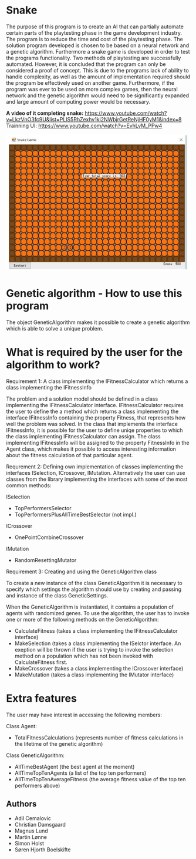 # Snake

The purpose of this program is to create an AI that can partially automate certain
parts of the playtesting phase in the game development
industry. The program is to reduce the
time and cost of the playtesting phase. The solution
program developed is chosen to be based on
a neural network and a genetic algorithm. Furthermore
a snake game is developed in order to
test the programs functionality. Two methods of
playtesting are successfully automated. However,
it is concluded that the program can only
be considered a proof of concept. This is due to
the programs lack of ability to handle complexity,
as well as the amount of implementation
required should the program be effectively used
on another game. Furthermore, if the program
was ever to be used on more complex games,
then the neural network and the genetic algorithm
would need to be significantly expanded
and large amount of computing power would be
necessary.


**A video of it completing snake:** https://www.youtube.com/watch?v=LkzVnO3fc9U&list=PLlS5RhZexhv1ki2NWbjrGetReNjHF0yM1&index=8
Trainning UI: https://www.youtube.com/watch?v=EvhLvM_PPw4


![Screenshot](snakedone.jpg)


# Genetic algorithm - How to use this program

The object GeneticAlgorithm makes it possible to create a genetic algorithm which is able to solve a unique problem.

# What is required by the user for the algorithm to work?

Requirement 1: A class implementing the IFitnessCalculator which returns a class implementing the IFitnessInfo

The problem and a solution model should be defined in a class implementing the IFitnessCalculator interface. 
IFitnessCalculator requires the user to define the a method which returns a class implementing the interface IFitnessInfo containing the property Fitness, that represents how well the problem was solved. 
In the class that implements the interface IFitnessInfo, it is possible for the user to define uniqe properties to which the class implementing IFitnessCalculator can assign. The class implementing IFitnessInfo will be assigned to the property FitnessInfo in the Agent class, which makes it possible to access interesting information about the fitness calculation of that particular agent. 

Requrement 2: Defining own implementation of classes implementing the interfaces ISelection, ICrossover, IMutation. Alternatively the user can use classes from the library implementing the interfaces with some of the most common methods:

ISelection
- TopPerformersSelector
- TopPerformersPlusAllTimeBestSelector (not impl.)

ICrossover
- OnePointCombineCrossover

IMutation
- RandomResettingMutator

Requirement 3: Creating and using the GeneticAlgorithm class

To create a new instance of the class GeneticAlgorithm it is necessary to specify which settings the algorithm should use by creating and passing and instance of the class GeneticSettings. 

When the GeneticAlgorithm is instantiated, it contains a population of agents with randomized genes.
To use the algorithm, the user has to invoke one or more of the following methods on the GeneticAlgorithm: 

- CalculateFitness (takes a class implementing the IFitnessCalculator interface)
- MakeSelection (takes a class implementing the ISelctor interface. An exeption will be thrown if the user is trying to invoke the selection method on a population which has not been invoked with CalculateFitness first.
- MakeCrossover (takes a class implementing the ICrossover interface)
- MakeMutation (takes a class implementing the IMutator interface)

# Extra features
The user may have interest in accessing the following members: 

Class Agent: 
- TotalFitnessCalculations (represents number of fitness calculations in the lifetime of the genetic algorithm)

Class GeneticAlgorithm:
- AllTimeBestAgent (the best agent at the moment)
- AllTimeTopTenAgents (a list of the top ten performers)
- AllTimeTopTenAverageFitness (the average fitness value of the top ten performers above)


## Authors

- Adil Cemalovic
- Christian Damsgaard
- Magnus Lund
- Martin Lønne
- Simon Holst
- Søren Hjorth Boelskifte
